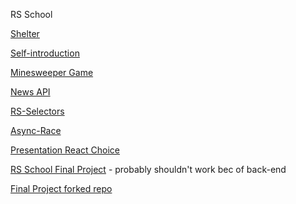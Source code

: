 RS School

[Shelter](https://rolling-scopes-school.github.io/germangrib-JSFE2023Q1/shelter/dist/index.html)

[Self-introduction](https://rolling-scopes-school.github.io/germangrib-JSFE2023Q1/self-introduction/index)

[Minesweeper Game](https://rolling-scopes-school.github.io/germangrib-JSFE2023Q1/minesweeper/dist/index.html)

[News API](https://rolling-scopes-school.github.io/germangrib-JSFE2023Q1/NewsApi/dist/index.html)

[RS-Selectors](https://germangrib.github.io/rs-selectors/index)

[Async-Race](https://rolling-scopes-school.github.io/germangrib-JSFE2023Q1/async-race/dist/index.html)

[Presentation React Choice](https://rolling-scopes-school.github.io/germangrib-JSFE2023Q1/presentation/dist)

[RS School Final Project](http://157.230.96.159:8000/) - probably shouldn't work bec of back-end

[Final Project forked repo](https://github.com/GermanGrib/eCommerce-App)
